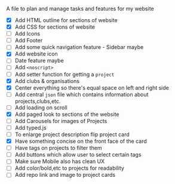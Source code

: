 A file to plan and manage tasks and features for my website

- [x] Add HTML outline for sections of website
- [x] Add CSS for sections of website
- [ ] Add Icons
- [ ] Add Footer
- [ ] Add some quick navigation feature - Sidebar maybe
- [x] Add website icon
- [ ] Date feature maybe 
- [ ] Add `<noscript>` 
- [ ] Add setter function for getting a `project`
- [x] Add clubs & organisations
- [x] Center everything so there's equal space on left and right side
- [ ] Add central `json` file which contains information about projects,clubs,etc.
- [ ] Add loading on scroll
- [x] Add paged look to sections of the website
- [ ] Add Carousels for images of Projects
- [ ] Add typed.js
- [ ] To enlarge project description flip project card
- [x] Have something concise on the front face of the card
- [ ] Have tags on projects to filter them
- [ ] Add buttons which allow user to select certain tags
- [ ] Make sure Mobile also has clean UX
- [ ] Add color/bold,etc to projects for readability
- [ ] Add repo link and image to project cards
